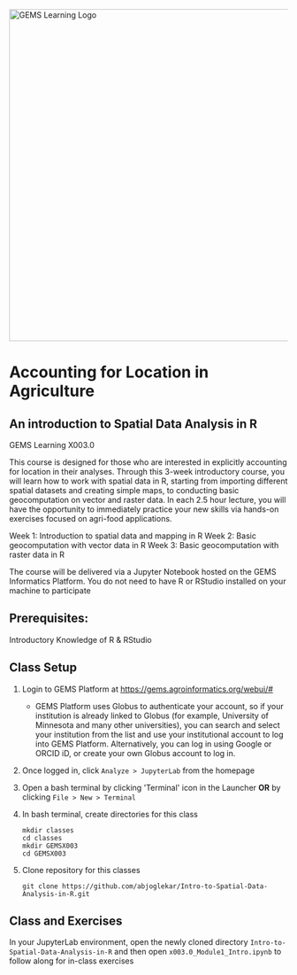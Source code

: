 <img src="images/GEMS Informatics Learning.png.png" width=600 alt="GEMS Learning Logo" title="GEMS Learning" />

# Accounting for Location in Agriculture
## An introduction to Spatial Data Analysis in R
GEMS Learning X003.0

This course is designed for those who are interested in explicitly accounting for location in their analyses. Through this 3-week introductory course, you will learn how to work with spatial data in R, starting from importing different spatial datasets and creating simple maps, to conducting basic geocomputation on vector and raster data. In each 2.5 hour lecture, you will have the opportunity to immediately practice your new skills via hands-on exercises focused on agri-food applications. 

  Week 1: Introduction to spatial data and mapping in R
  Week 2: Basic geocomputation with vector data in R
  Week 3: Basic geocomputation with raster data in R 

The course will be delivered via a Jupyter Notebook hosted on the GEMS Informatics Platform. You do not need to have R or RStudio installed on your machine to participate


## Prerequisites: 
Introductory Knowledge of R & RStudio  


## Class Setup
1. Login to GEMS Platform at https://gems.agroinformatics.org/webui/#
    - GEMS Platform uses Globus to authenticate your account, so if your institution is already linked to Globus (for example, University of Minnesota and many other universities), you can search and select your institution from the list and use your institutional account to log into GEMS Platform. Alternatively, you can log in using Google or ORCID iD, or create  your own Globus account to log in.   

1. Once logged in, click `Analyze > JupyterLab` from the homepage

1. Open a bash terminal by clicking 'Terminal' icon in the Launcher **OR** by clicking `File > New > Terminal`

1. In bash terminal, create directories for this class  
    ```shell
    mkdir classes  
    cd classes  
    mkdir GEMSX003  
    cd GEMSX003
    ```  
1. Clone repository for this classes  
    ```shell
    git clone https://github.com/abjoglekar/Intro-to-Spatial-Data-Analysis-in-R.git
    ```

## Class and Exercises
In your JupyterLab environment, open the newly cloned directory `Intro-to-Spatial-Data-Analysis-in-R` and then open `x003.0_Module1_Intro.ipynb` to follow along for in-class exercises 

